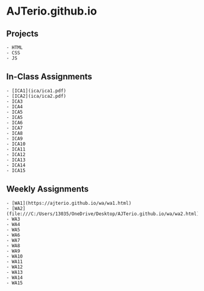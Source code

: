 # AJTerio.github.io

## Projects
```
- HTML
- CSS
- JS
```

## In-Class Assignments
```
- [ICA1](ica/ica1.pdf)
- [ICA2](ica/ica2.pdf)
- ICA3
- ICA4
- ICA5
- ICA5
- ICA6
- ICA7
- ICA8
- ICA9
- ICA10
- ICA11
- ICA12
- ICA13
- ICA14
- ICA15
```

## Weekly Assignments
```
- [WA1](https://ajterio.github.io/wa/wa1.html)
- [WA2](file:///C:/Users/13035/OneDrive/Desktop/AJTerio.github.io/wa/wa2.html)
- WA3
- WA4
- WA5
- WA6
- WA7
- WA8
- WA9
- WA10
- WA11
- WA12
- WA13
- WA14
- WA15
```